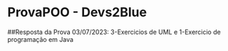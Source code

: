 # ProvaPOO - Devs2Blue 

##Resposta da Prova 03/07/2023:
3-Exercicios de UML e 
1-Exercicio de programação em Java 
